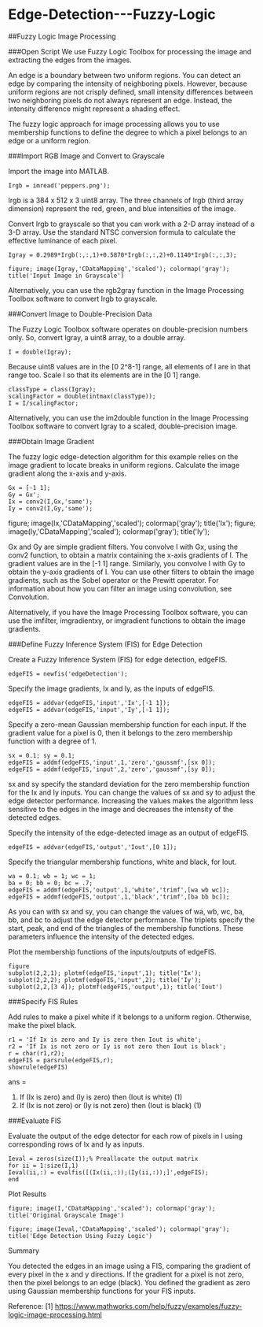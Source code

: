 # Edge-Detection---Fuzzy-Logic
##Fuzzy Logic Image Processing

###Open Script
We use Fuzzy Logic Toolbox for processing the image and extracting the edges from the images.

An edge is a boundary between two uniform regions. You can detect an edge by comparing the intensity of neighboring pixels. However, because uniform regions are not crisply defined, small intensity differences between two neighboring pixels do not always represent an edge. Instead, the intensity difference might represent a shading effect.

The fuzzy logic approach for image processing allows you to use membership functions to define the degree to which a pixel belongs to an edge or a uniform region.

###Import RGB Image and Convert to Grayscale

Import the image into MATLAB.

    Irgb = imread('peppers.png');
Irgb is a 384 x 512 x 3 uint8 array. The three channels of Irgb (third array dimension) represent the red, green, and blue intensities of the image.

Convert Irgb to grayscale so that you can work with a 2-D array instead of a 3-D array. Use the standard NTSC conversion formula to calculate the effective luminance of each pixel.

    Igray = 0.2989*Irgb(:,:,1)+0.5870*Irgb(:,:,2)+0.1140*Irgb(:,:,3);

    figure; image(Igray,'CDataMapping','scaled'); colormap('gray');
    title('Input Image in Grayscale')


Alternatively, you can use the rgb2gray function in the Image Processing Toolbox software to convert Irgb to grayscale.

###Convert Image to Double-Precision Data

The Fuzzy Logic Toolbox software operates on double-precision numbers only. So, convert Igray, a uint8 array, to a double array.

    I = double(Igray);
Because uint8 values are in the [0 2^8-1] range, all elements of I are in that range too. Scale I so that its elements are in the [0 1] range.

    classType = class(Igray);
    scalingFactor = double(intmax(classType));
    I = I/scalingFactor;
Alternatively, you can use the im2double function in the Image Processing Toolbox software to convert Igray to a scaled, double-precision image.

###Obtain Image Gradient

The fuzzy logic edge-detection algorithm for this example relies on the image gradient to locate breaks in uniform regions. Calculate the image gradient along the x-axis and y-axis.

    Gx = [-1 1];
    Gy = Gx';
    Ix = conv2(I,Gx,'same');
    Iy = conv2(I,Gy,'same');

figure; image(Ix,'CDataMapping','scaled'); colormap('gray'); title('Ix');
figure; image(Iy,'CDataMapping','scaled'); colormap('gray'); title('Iy');




Gx and Gy are simple gradient filters. You convolve I with Gx, using the conv2 function, to obtain a matrix containing the x-axis gradients of I. The gradient values are in the [-1 1] range. Similarly, you convolve I with Gy to obtain the y-axis gradients of I. You can use other filters to obtain the image gradients, such as the Sobel operator or the Prewitt operator. For information about how you can filter an image using convolution, see Convolution.

Alternatively, if you have the Image Processing Toolbox software, you can use the imfilter, imgradientxy, or imgradient functions to obtain the image gradients.

###Define Fuzzy Inference System (FIS) for Edge Detection

Create a Fuzzy Inference System (FIS) for edge detection, edgeFIS.

    edgeFIS = newfis('edgeDetection');
Specify the image gradients, Ix and Iy, as the inputs of edgeFIS.

    edgeFIS = addvar(edgeFIS,'input','Ix',[-1 1]);
    edgeFIS = addvar(edgeFIS,'input','Iy',[-1 1]);
Specify a zero-mean Gaussian membership function for each input. If the gradient value for a pixel is 0, then it belongs to the zero membership function with a degree of 1.

    sx = 0.1; sy = 0.1;
    edgeFIS = addmf(edgeFIS,'input',1,'zero','gaussmf',[sx 0]);
    edgeFIS = addmf(edgeFIS,'input',2,'zero','gaussmf',[sy 0]);
sx and sy specify the standard deviation for the zero membership function for the Ix and Iy inputs. You can change the values of sx and sy to adjust the edge detector performance. Increasing the values makes the algorithm less sensitive to the edges in the image and decreases the intensity of the detected edges.

Specify the intensity of the edge-detected image as an output of edgeFIS.

    edgeFIS = addvar(edgeFIS,'output','Iout',[0 1]);
Specify the triangular membership functions, white and black, for Iout.

    wa = 0.1; wb = 1; wc = 1;
    ba = 0; bb = 0; bc = .7;
    edgeFIS = addmf(edgeFIS,'output',1,'white','trimf',[wa wb wc]);
    edgeFIS = addmf(edgeFIS,'output',1,'black','trimf',[ba bb bc]);
As you can with sx and sy, you can change the values of wa, wb, wc, ba, bb, and bc to adjust the edge detector performance. The triplets specify the start, peak, and end of the triangles of the membership functions. These parameters influence the intensity of the detected edges.

Plot the membership functions of the inputs/outputs of edgeFIS.

    figure
    subplot(2,2,1); plotmf(edgeFIS,'input',1); title('Ix');
    subplot(2,2,2); plotmf(edgeFIS,'input',2); title('Iy');
    subplot(2,2,[3 4]); plotmf(edgeFIS,'output',1); title('Iout')


###Specify FIS Rules

Add rules to make a pixel white if it belongs to a uniform region. Otherwise, make the pixel black.

    r1 = 'If Ix is zero and Iy is zero then Iout is white';
    r2 = 'If Ix is not zero or Iy is not zero then Iout is black';
    r = char(r1,r2);
    edgeFIS = parsrule(edgeFIS,r);
    showrule(edgeFIS)
ans =

1. If (Ix is zero) and (Iy is zero) then (Iout is white) (1)       
2. If (Ix is not zero) or (Iy is not zero) then (Iout is black) (1)

###Evaluate FIS

Evaluate the output of the edge detector for each row of pixels in I using corresponding rows of Ix and Iy as inputs.

    Ieval = zeros(size(I));% Preallocate the output matrix
    for ii = 1:size(I,1)
    Ieval(ii,:) = evalfis([(Ix(ii,:));(Iy(ii,:));]',edgeFIS);
    end
Plot Results

    figure; image(I,'CDataMapping','scaled'); colormap('gray');
    title('Original Grayscale Image')

    figure; image(Ieval,'CDataMapping','scaled'); colormap('gray');
    title('Edge Detection Using Fuzzy Logic')




Summary

You detected the edges in an image using a FIS, comparing the gradient of every pixel in the x and y directions. If the gradient for a pixel is not zero, then the pixel belongs to an edge (black). You defined the gradient as zero using Gaussian membership functions for your FIS inputs.


Reference:
[1] https://www.mathworks.com/help/fuzzy/examples/fuzzy-logic-image-processing.html
